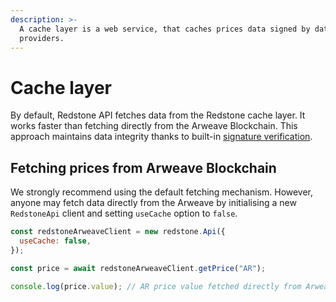 ```yaml
---
description: >-
  A cache layer is a web service, that caches prices data signed by data
  providers.
---
```


# Cache layer

By default, Redstone API fetches data from the Redstone cache layer. It works faster than fetching directly from the Arweave Blockchain. This approach maintains data integrity thanks to built-in [signature verification](signature-verification.md).

## Fetching prices from Arweave Blockchain

We strongly recommend using the default fetching mechanism. However, anyone may fetch data directly from the Arweave by initialising a new `RedstoneApi` client and setting `useCache` option to `false`.

```javascript
const redstoneArweaveClient = new redstone.Api({
  useCache: false,
});

const price = await redstoneArweaveClient.getPrice("AR");

console.log(price.value); // AR price value fetched directly from Arweave
```

